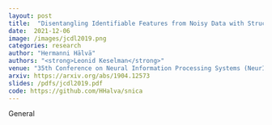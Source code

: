 ```yaml
---
layout: post
title:  "Disentangling Identifiable Features from Noisy Data with Structured Nonlinear ICA"
date:  2021-12-06 
image: /images/jcdl2019.png
categories: research
author: "Hermanni Hälvä"
authors: "<strong>Leonid Keselman</strong>"
venue: "35th Conference on Neural Information Processing Systems (NeurIPS2021)"
arxiv: https://arxiv.org/abs/1904.12573
slides: /pdfs/jcdl2019.pdf
code: https://github.com/HHalva/snica 
---
```

General 
